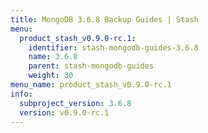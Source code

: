 ```yaml
---
title: MongoDB 3.6.8 Backup Guides | Stash
menu:
  product_stash_v0.9.0-rc.1:
    identifier: stash-mongodb-guides-3.6.8
    name: 3.6.8
    parent: stash-mongodb-guides
    weight: 30
menu_name: product_stash_v0.9.0-rc.1
info:
  subproject_version: 3.6.8
  version: v0.9.0-rc.1
---
```


